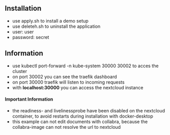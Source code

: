 ## Installation

- use apply.sh to install a demo setup
- use deleteh.sh to uninstall the application
- user: user
- password: secret

## Information

- use kubectl port-forward -n kube-system <TRAEFIK-POD> 30000 30002 to acces the cluster
- on port 30002 you can see the traefik dashboard
- on port 30000 traefik will listen to incoming requests
- with **localhost:30000** you can access the nextcloud instance

#### Important Information

- the readiness- and livelinessprobe have been disabled on the nextcloud container, to avoid restarts during installation with docker-desktop
- this example can not edit documents with collabra, because the collabra-image can not resolve the url to nextcloud
